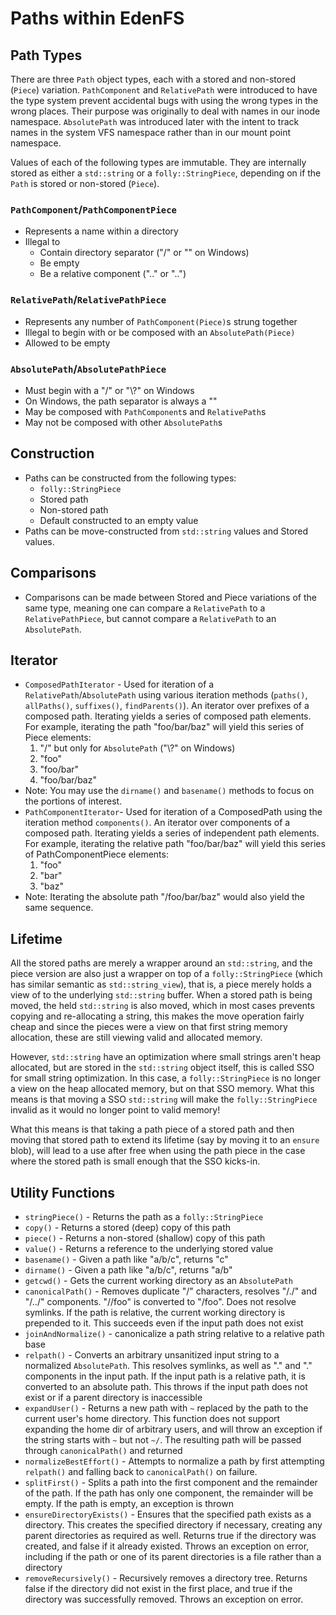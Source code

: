 # Paths within EdenFS

## Path Types

There are three `Path` object types, each with a stored and non-stored (`Piece`)
variation. `PathComponent` and `RelativePath` were introduced to have the type
system prevent accidental bugs with using the wrong types in the wrong places.
Their purpose was originally to deal with names in our inode namespace.
`AbsolutePath` was introduced later with the intent to track names in the system
VFS namespace rather than in our mount point namespace.

Values of each of the following types are immutable. They are internally stored
as either a `std::string` or a `folly::StringPiece`, depending on if the `Path`
is stored or non-stored (`Piece`).

### `PathComponent`/`PathComponentPiece`

* Represents a name within a directory
* Illegal to
    * Contain directory separator ("/" or "\" on Windows)
    * Be empty
    * Be a relative component (".." or "..")

### `RelativePath`/`RelativePathPiece`

* Represents any number of `PathComponent(Piece)`s strung together
* Illegal to begin with or be composed with an `AbsolutePath(Piece)`
* Allowed to be empty

### `AbsolutePath`/`AbsolutePathPiece`

* Must begin with a "/" or "\\?\" on Windows
* On Windows, the path separator is always a "\"
* May be composed with `PathComponent`s and `RelativePath`s
* May not be composed with other `AbsolutePath`s

## Construction

* Paths can be constructed from the following types:
    * `folly::StringPiece`
    * Stored path
    * Non-stored path
    * Default constructed to an empty value
* Paths can be move-constructed from `std::string` values and Stored values.

## Comparisons

* Comparisons can be made between Stored and Piece variations of the same type,
  meaning one can compare a `RelativePath` to a `RelativePathPiece`, but cannot
  compare a `RelativePath` to an `AbsolutePath`.

## Iterator

* `ComposedPathIterator` - Used for iteration of a `RelativePath`/`AbsolutePath`
  using various iteration methods (`paths()`, `allPaths()`, `suffixes()`,
  `findParents()`). An iterator over prefixes of a composed path. Iterating
  yields a series of composed path elements. For example, iterating the path
  "foo/bar/baz" will yield this series of Piece elements:
    1. "/" but only for `AbsolutePath` ("\\?\" on Windows)
    2. "foo"
    3. "foo/bar"
    4. "foo/bar/baz"
* Note: You may use the `dirname()` and `basename()` methods to focus on the
  portions of interest.
* `PathComponentIterator`- Used for iteration of a ComposedPath using the
  iteration method `components()`. An iterator over components of a composed
  path. Iterating yields a series of independent path elements. For example,
  iterating the relative path "foo/bar/baz" will yield this series of
  PathComponentPiece elements:
    1. "foo"
    2. "bar"
    3. "baz"
* Note: Iterating the absolute path "/foo/bar/baz" would also yield the same
  sequence.

## Lifetime

All the stored paths are merely a wrapper around an `std::string`, and the
piece version are also just a wrapper on top of a `folly::StringPiece` (which
has similar semantic as `std::string_view`), that is, a piece
merely holds a view of to the underlying `std::string` buffer. When a
stored path is being moved, the held `std::string` is also moved, which in most
cases prevents copying and re-allocating a string, this makes the move
operation fairly cheap and since the pieces were a view on that
first string memory allocation, these are still viewing valid and allocated
memory.

However, `std::string` have an optimization where small strings aren't heap
allocated, but are stored in the `std::string` object itself, this is called SSO
for small string optimization. In this case, a `folly::StringPiece` is no longer
a view on the heap allocated memory, but on that SSO memory. What this means is
that moving a SSO `std::string` will make the `folly::StringPiece` invalid as it
would no longer point to valid memory!

What this means is that taking a path piece of a stored path and then moving
that stored path to extend its lifetime (say by moving it to an `ensure` blob),
will lead to a use after free when using the path piece in the case where the
stored path is small enough that the SSO kicks-in.

## Utility Functions

* `stringPiece()` - Returns the path as a `folly::StringPiece`
* `copy()` - Returns a stored (deep) copy of this path
* `piece()` - Returns a non-stored (shallow) copy of this path
* `value()` - Returns a reference to the underlying stored value
* `basename()` - Given a path like "a/b/c", returns "c"
* `dirname()` - Given a path like "a/b/c", returns "a/b"
* `getcwd()` - Gets the current working directory as an `AbsolutePath`
* `canonicalPath()` - Removes duplicate "/" characters, resolves "/./" and
  "/../" components. "//foo" is converted to "/foo". Does not resolve symlinks.
  If the path is relative, the current working directory is prepended to it.
  This succeeds even if the input path does not exist
* `joinAndNormalize()` - canonicalize a path string relative to a relative path
  base
* `relpath()` - Converts an arbitrary unsanitized input string to a normalized
  `AbsolutePath`. This resolves symlinks, as well as "." and "." components in
  the input path. If the input path is a relative path, it is converted to an
  absolute path. This throws if the input path does not exist or if a parent
  directory is inaccessible
* `expandUser()` - Returns a new path with `~` replaced by the path to the
  current user's home directory. This function does not support expanding the
  home dir of arbitrary users, and will throw an exception if the string starts
  with `~` but not `~/`. The resulting path will be passed through
  `canonicalPath()` and returned
* `normalizeBestEffort()` - Attempts to normalize a path by first attempting
  `relpath()` and falling back to `canonicalPath()` on failure.
* `splitFirst()` - Splits a path into the first component and the remainder of
  the path. If the path has only one component, the remainder will be empty. If
  the path is empty, an exception is thrown
* `ensureDirectoryExists()` - Ensures that the specified path exists as a
  directory. This creates the specified directory if necessary, creating any
  parent directories as required as well. Returns true if the directory was
  created, and false if it already existed. Throws an exception on error,
  including if the path or one of its parent directories is a file rather than a
  directory
* `removeRecursively()` - Recursively removes a directory tree. Returns false if
  the directory did not exist in the first place, and true if the directory was
  successfully removed. Throws an exception on error.
